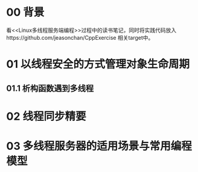 # 00 背景
看\<\<Linux多线程服务端编程\>\>过程中的读书笔记，同时将实践代码放入https://github.com/jeasonchan/CppExercise 相关target中。


# 01 以线程安全的方式管理对象生命周期

## 01.1 析构函数遇到多线程






# 02 线程同步精要




# 03 多线程服务器的适用场景与常用编程模型